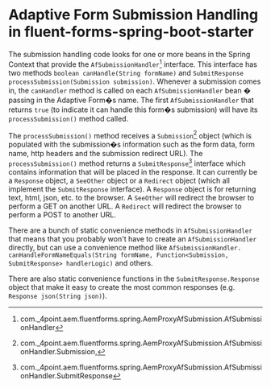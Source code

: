 # Adaptive Form Submission Handling in fluent-forms-spring-boot-starter

The submission handling code looks for one or more beans in the Spring Context that provide the 
`AfSubmissionHandler`[^1] interface.  This interface has two methods `boolean canHandle(String formName)`
 and `SubmitResponse processSubmission(Submission submission)`.  Whenever a submission comes in, the 
 `canHandler` method is called on each `AfSubmissionHandler` bean � passing in the Adaptive Form�s name. 
The first `AfSubmissionHandler` that returns `true` (to indicate it can handle this form�s submission) 
will have its `processSubmission()` method called.

The `processSubmission()` method receives a `Submission`[^2] object (which is populated with the submission�s information such as the form data, form name, http headers and the submission redirect URL).  The 
`processSubmission()` method returns a `SubmitResponse`[^3] interface which contains information that will be 
placed in the response.  It can currently be a `Response` object, a `SeeOther` object or a `Redirect` 
object (which all implement the `SubmitResponse` interface).  A `Response` object is for returning text, 
html, json, etc. to the browser.  A `SeeOther` will redirect the browser to perform a GET on another URL.  A `Redirect` will redirect the browser to perform a POST to another URL.

There are a bunch of static convenience methods in `AfSubmissionHandler` that means that you probably 
won't have to create an `AfSubmissionHandler` directly, but can use a convenience method like 
`AfSubmissionHandler. canHandleFormNameEquals(String formName, Function<Submission, SubmitResponse> handlerLogic)` 
and others.

There are also static convenience functions in the `SubmitResponse.Response` object that make it easy to 
create the most common responses (e.g. `Response json(String json)`).

[^1]: com._4point.aem.fluentforms.spring.AemProxyAfSubmission.AfSubmissionHandler
[^2]: com._4point.aem.fluentforms.spring.AemProxyAfSubmission.AfSubmissionHandler.Submission,
[^3]: com._4point.aem.fluentforms.spring.AemProxyAfSubmission.AfSubmissionHandler.SubmitResponse
